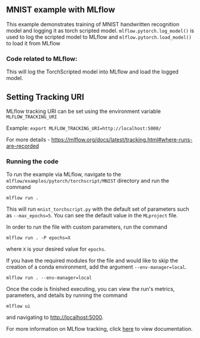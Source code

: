 ## MNIST example with MLflow

This example demonstrates training of MNIST handwritten recognition model and logging it as torch scripted model. 
`mlflow.pytorch.log_model()` is used to log the scripted model to MLflow and `mlflow.pytorch.load_model()` to load it from MLflow

### Code related to MLflow:
This will log the TorchScripted model into MLflow and load the logged model.

## Setting Tracking URI

MLflow tracking URI can be set using the environment variable `MLFLOW_TRACKING_URI`

Example: `export MLFLOW_TRACKING_URI=http://localhost:5000/`

For more details - https://mlflow.org/docs/latest/tracking.html#where-runs-are-recorded

### Running the code
To run the example via MLflow, navigate to the `mlflow/examples/pytorch/torchscript/MNIST` directory and run the command

```
mlflow run .
```

This will run `mnist_torchscript.py` with the default set of parameters such as  `--max_epochs=5`. You can see the default value in the `MLproject` file.

In order to run the file with custom parameters, run the command

```
mlflow run . -P epochs=X
```

where `X` is your desired value for `epochs`.

If you have the required modules for the file and would like to skip the creation of a conda environment, add the argument `--env-manager=local`.

```
mlflow run . --env-manager=local
```

Once the code is finished executing, you can view the run's metrics, parameters, and details by running the command

```
mlflow ui
```

and navigating to [http://localhost:5000](http://localhost:5000).

For more information on MLflow tracking, click [here](https://www.mlflow.org/docs/latest/tracking.html#mlflow-tracking) to view documentation.
